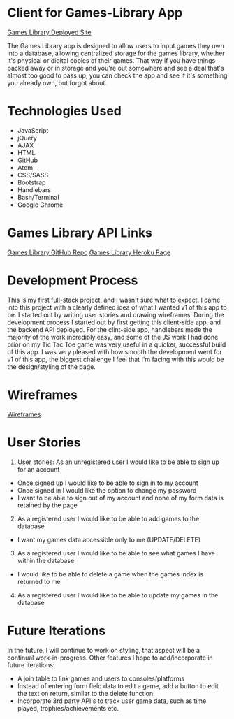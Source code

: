 # Client for Games-Library App

[Games Library Deployed Site](https://patoday.github.io/game-library-client/)

The Games Library app is designed to allow users to input games they own into a database, allowing centralized storage for the games library, whether it's physical or digital copies of their games. That way if you have things packed away or in storage and you're out somewhere and see a deal that's almost too good to pass up, you can check the app and see if it's something you already own, but forgot about.

# Technologies Used

  * JavaScript
  * jQuery
  * AJAX
  * HTML
  * GitHub
  * Atom
  * CSS/SASS
  * Bootstrap
  * Handlebars
  * Bash/Terminal
  * Google Chrome

# Games Library API Links

[Games Library GitHub Repo](https://github.com/PatODay/games-library-api)
[Games Library Heroku Page](https://games-library-api.herokuapp.com/)

# Development Process

This is my first full-stack project, and I wasn't sure what to expect. I came into this project with a clearly defined idea of what I wanted v1 of this app to be. I started out by writing user stories and drawing wireframes. During the development process I started out by first getting this client-side app, and the backend API deployed. For the clint-side app, handlebars made the majority of the work incredibly easy, and some of the JS work I had done prior on my Tic Tac Toe game was very useful in a quicker, successful build of this app. I was very pleased with how smooth the development went for v1 of this app, the biggest challenge I feel that I'm facing with this would be the design/styling of the page.

# Wireframes

[Wireframes](https://i.imgur.com/qahEiUM.jpg)

# User Stories
1. User stories: As an unregistered user I would like to be able to sign up for an account
  * Once signed up I would like to be able to sign in to my account
  * Once signed in I would like the option to change my password
  * I want to be able to sign out of my account and none of my form data is retained by the page

2. As a registered user I would like to be able to add games to the database
  * I want my games data accessible only to me (UPDATE/DELETE)

3. As a registered user I would like to be able to see what games I have within the database
  * I would like to be able to delete a game when the games index is returned to me

4. As a registered user I would like to be able to update my games in the database

# Future Iterations

In the future, I will continue to work on styling, that aspect will be a continual work-in-progress. Other features I hope to add/incorporate in future iterations:
  * A join table to link games and users to consoles/platforms
  * Instead of entering form field data to edit a game, add a button to edit the text on return, similar to the delete function.
  * Incorporate 3rd party API's to track user game data, such as time played, trophies/achievements etc.
